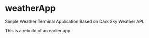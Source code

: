 # weatherApp
Simple Weather Terminal Application Based on Dark Sky Weather API.

This is a rebuild of an earlier app
